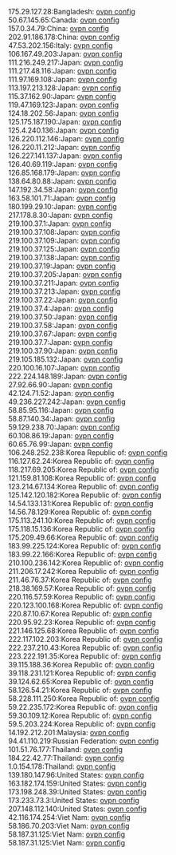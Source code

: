 175.29.127.28:Bangladesh: [ovpn config](vpn/175_29_127_28.ovpn)  
50.67.145.65:Canada: [ovpn config](vpn/50_67_145_65.ovpn)  
157.0.34.79:China: [ovpn config](vpn/157_0_34_79.ovpn)  
202.91.186.178:China: [ovpn config](vpn/202_91_186_178.ovpn)  
47.53.202.156:Italy: [ovpn config](vpn/47_53_202_156.ovpn)  
106.167.49.203:Japan: [ovpn config](vpn/106_167_49_203.ovpn)  
111.216.249.217:Japan: [ovpn config](vpn/111_216_249_217.ovpn)  
111.217.48.116:Japan: [ovpn config](vpn/111_217_48_116.ovpn)  
111.97.169.108:Japan: [ovpn config](vpn/111_97_169_108.ovpn)  
113.197.213.128:Japan: [ovpn config](vpn/113_197_213_128.ovpn)  
115.37.162.90:Japan: [ovpn config](vpn/115_37_162_90.ovpn)  
119.47.169.123:Japan: [ovpn config](vpn/119_47_169_123.ovpn)  
124.18.202.56:Japan: [ovpn config](vpn/124_18_202_56.ovpn)  
125.175.187.190:Japan: [ovpn config](vpn/125_175_187_190.ovpn)  
125.4.240.136:Japan: [ovpn config](vpn/125_4_240_136.ovpn)  
126.220.112.146:Japan: [ovpn config](vpn/126_220_112_146.ovpn)  
126.220.11.212:Japan: [ovpn config](vpn/126_220_11_212.ovpn)  
126.227.141.137:Japan: [ovpn config](vpn/126_227_141_137.ovpn)  
126.40.69.119:Japan: [ovpn config](vpn/126_40_69_119.ovpn)  
126.85.168.179:Japan: [ovpn config](vpn/126_85_168_179.ovpn)  
138.64.80.88:Japan: [ovpn config](vpn/138_64_80_88.ovpn)  
147.192.34.58:Japan: [ovpn config](vpn/147_192_34_58.ovpn)  
163.58.101.71:Japan: [ovpn config](vpn/163_58_101_71.ovpn)  
180.199.29.10:Japan: [ovpn config](vpn/180_199_29_10.ovpn)  
217.178.8.30:Japan: [ovpn config](vpn/217_178_8_30.ovpn)  
219.100.37.1:Japan: [ovpn config](vpn/219_100_37_1.ovpn)  
219.100.37.108:Japan: [ovpn config](vpn/219_100_37_108.ovpn)  
219.100.37.109:Japan: [ovpn config](vpn/219_100_37_109.ovpn)  
219.100.37.125:Japan: [ovpn config](vpn/219_100_37_125.ovpn)  
219.100.37.138:Japan: [ovpn config](vpn/219_100_37_138.ovpn)  
219.100.37.19:Japan: [ovpn config](vpn/219_100_37_19.ovpn)  
219.100.37.205:Japan: [ovpn config](vpn/219_100_37_205.ovpn)  
219.100.37.211:Japan: [ovpn config](vpn/219_100_37_211.ovpn)  
219.100.37.213:Japan: [ovpn config](vpn/219_100_37_213.ovpn)  
219.100.37.22:Japan: [ovpn config](vpn/219_100_37_22.ovpn)  
219.100.37.4:Japan: [ovpn config](vpn/219_100_37_4.ovpn)  
219.100.37.50:Japan: [ovpn config](vpn/219_100_37_50.ovpn)  
219.100.37.58:Japan: [ovpn config](vpn/219_100_37_58.ovpn)  
219.100.37.67:Japan: [ovpn config](vpn/219_100_37_67.ovpn)  
219.100.37.7:Japan: [ovpn config](vpn/219_100_37_7.ovpn)  
219.100.37.90:Japan: [ovpn config](vpn/219_100_37_90.ovpn)  
219.105.185.132:Japan: [ovpn config](vpn/219_105_185_132.ovpn)  
220.100.16.107:Japan: [ovpn config](vpn/220_100_16_107.ovpn)  
222.224.148.189:Japan: [ovpn config](vpn/222_224_148_189.ovpn)  
27.92.66.90:Japan: [ovpn config](vpn/27_92_66_90.ovpn)  
42.124.71.52:Japan: [ovpn config](vpn/42_124_71_52.ovpn)  
49.236.227.242:Japan: [ovpn config](vpn/49_236_227_242.ovpn)  
58.85.95.116:Japan: [ovpn config](vpn/58_85_95_116.ovpn)  
58.87.140.34:Japan: [ovpn config](vpn/58_87_140_34.ovpn)  
59.129.238.70:Japan: [ovpn config](vpn/59_129_238_70.ovpn)  
60.108.86.19:Japan: [ovpn config](vpn/60_108_86_19.ovpn)  
60.65.76.99:Japan: [ovpn config](vpn/60_65_76_99.ovpn)  
106.248.252.238:Korea Republic of: [ovpn config](vpn/106_248_252_238.ovpn)  
116.127.62.24:Korea Republic of: [ovpn config](vpn/116_127_62_24.ovpn)  
118.217.69.205:Korea Republic of: [ovpn config](vpn/118_217_69_205.ovpn)  
121.159.81.108:Korea Republic of: [ovpn config](vpn/121_159_81_108.ovpn)  
123.214.67.134:Korea Republic of: [ovpn config](vpn/123_214_67_134.ovpn)  
125.142.120.182:Korea Republic of: [ovpn config](vpn/125_142_120_182.ovpn)  
14.54.133.131:Korea Republic of: [ovpn config](vpn/14_54_133_131.ovpn)  
14.56.78.129:Korea Republic of: [ovpn config](vpn/14_56_78_129.ovpn)  
175.113.241.10:Korea Republic of: [ovpn config](vpn/175_113_241_10.ovpn)  
175.118.15.136:Korea Republic of: [ovpn config](vpn/175_118_15_136.ovpn)  
175.209.49.66:Korea Republic of: [ovpn config](vpn/175_209_49_66.ovpn)  
183.99.225.124:Korea Republic of: [ovpn config](vpn/183_99_225_124.ovpn)  
183.99.22.166:Korea Republic of: [ovpn config](vpn/183_99_22_166.ovpn)  
210.100.236.142:Korea Republic of: [ovpn config](vpn/210_100_236_142.ovpn)  
211.206.17.242:Korea Republic of: [ovpn config](vpn/211_206_17_242.ovpn)  
211.46.76.37:Korea Republic of: [ovpn config](vpn/211_46_76_37.ovpn)  
218.38.169.57:Korea Republic of: [ovpn config](vpn/218_38_169_57.ovpn)  
220.116.57.59:Korea Republic of: [ovpn config](vpn/220_116_57_59.ovpn)  
220.123.100.168:Korea Republic of: [ovpn config](vpn/220_123_100_168.ovpn)  
220.87.10.67:Korea Republic of: [ovpn config](vpn/220_87_10_67.ovpn)  
220.95.92.23:Korea Republic of: [ovpn config](vpn/220_95_92_23.ovpn)  
221.146.125.68:Korea Republic of: [ovpn config](vpn/221_146_125_68.ovpn)  
222.117.102.203:Korea Republic of: [ovpn config](vpn/222_117_102_203.ovpn)  
222.237.210.43:Korea Republic of: [ovpn config](vpn/222_237_210_43.ovpn)  
223.222.191.35:Korea Republic of: [ovpn config](vpn/223_222_191_35.ovpn)  
39.115.188.36:Korea Republic of: [ovpn config](vpn/39_115_188_36.ovpn)  
39.118.231.121:Korea Republic of: [ovpn config](vpn/39_118_231_121.ovpn)  
39.124.62.65:Korea Republic of: [ovpn config](vpn/39_124_62_65.ovpn)  
58.126.54.21:Korea Republic of: [ovpn config](vpn/58_126_54_21.ovpn)  
58.228.111.250:Korea Republic of: [ovpn config](vpn/58_228_111_250.ovpn)  
59.22.235.172:Korea Republic of: [ovpn config](vpn/59_22_235_172.ovpn)  
59.30.109.12:Korea Republic of: [ovpn config](vpn/59_30_109_12.ovpn)  
59.5.203.224:Korea Republic of: [ovpn config](vpn/59_5_203_224.ovpn)  
14.192.212.201:Malaysia: [ovpn config](vpn/14_192_212_201.ovpn)  
94.41.110.219:Russian Federation: [ovpn config](vpn/94_41_110_219.ovpn)  
101.51.76.177:Thailand: [ovpn config](vpn/101_51_76_177.ovpn)  
184.22.42.77:Thailand: [ovpn config](vpn/184_22_42_77.ovpn)  
1.0.154.178:Thailand: [ovpn config](vpn/1_0_154_178.ovpn)  
139.180.147.96:United States: [ovpn config](vpn/139_180_147_96.ovpn)  
163.182.174.159:United States: [ovpn config](vpn/163_182_174_159.ovpn)  
173.198.248.39:United States: [ovpn config](vpn/173_198_248_39.ovpn)  
173.233.73.3:United States: [ovpn config](vpn/173_233_73_3.ovpn)  
207.148.112.140:United States: [ovpn config](vpn/207_148_112_140.ovpn)  
42.116.174.254:Viet Nam: [ovpn config](vpn/42_116_174_254.ovpn)  
58.186.70.203:Viet Nam: [ovpn config](vpn/58_186_70_203.ovpn)  
58.187.31.125:Viet Nam: [ovpn config](vpn/58_187_31_125.ovpn)  
58.187.31.125:Viet Nam: [ovpn config](vpn/58_187_31_125.ovpn)  
